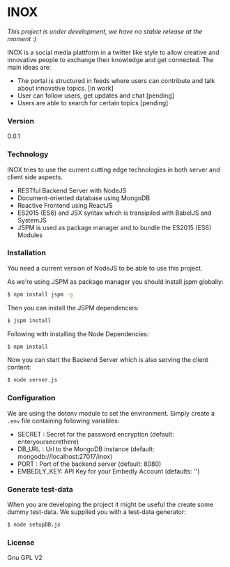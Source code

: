 # INOX

*This project is under development, we have no stable release at the moment :)*

INOX is a social media plattform in a twitter like style to allow creative and innovative people to exchange their knowledge and get connected. The main ideas are:

  - The portal is structured in feeds where users can contribute and talk about innovative topics. [in work]
  - User can follow users, get updates and chat [pending]
  - Users are able to search for certain topics [pending]


### Version
0.0.1

### Technology

INOX tries to use the current cutting edge technologies in both server and client side aspects.

* RESTful Backend Server with NodeJS
* Document-oriented database using MongoDB
* Reactive Frontend using ReactJS
* ES2015 (ES6) and JSX syntax which is transipiled with BabelJS and SystemJS
* JSPM is used as package manager and to bundle the ES2015 (ES6) Modules

### Installation

You need a current version of NodeJS to be able to use this project.

As we're using JSPM as package manager you should install jspm globally:
```sh
$ npm install jspm -g
```

Then you can install the JSPM dependencies:
```sh
$ jspm install
```

Following with installing the Node Dependencies:
```sh
$ npm install
```

Now you can start the Backend Server which is also serving the client content:
```sh
$ node server.js
```

### Configuration

We are using the dotenv module to set the environment. Simply create a `.env` file containing following variables:
* SECRET : Secret for the password encryption (default: enteryoursecrethere)
* DB_URL : Url to the MongoDB instance (default: mongodb://localhost:27017/inox)
* PORT : Port of the backend server (default: 8080)
* EMBEDLY_KEY: API Key for your Embedly Account (defaults: '')

### Generate test-data

When you are developing the project it might be useful the create some dummy test-data. We supplied you with a test-data generator:
```sh
$ node setupDB.js
```

### License
Gnu GPL V2
